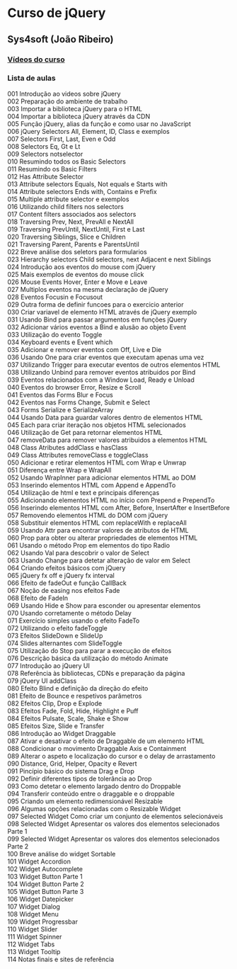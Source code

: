 # Curso de jQuery
## Sys4soft (João Ribeiro)

### [Vídeos do curso](https://www.youtube.com/watch?v=7u8VhSl1ORE&list=PLXik_5Br-zO90OxZBRvMR3yGVpsHqeXH7)

### Lista de aulas  

001 Introdução ao videos sobre jQuery  
002 Preparação do ambiente de trabalho  
003 Importar a biblioteca jQuery para o HTML  
004 Importar a biblioteca jQuery através da CDN  
005 Função jQuery, alias da função e como usar no JavaScript  
006 jQuery Selectors All, Element, ID, Class e exemplos  
007 Selectors First, Last, Even e Odd  
008 Selectors Eq, Gt e Lt  
009 Selectors notselector  
010 Resumindo todos os Basic Selectors  
011 Resumindo os Basic Filters  
012 Has Attribute Selector  
013 Attribute selectors Equals, Not equals e Starts with  
014 Attribute selectors Ends with, Contains e Prefix  
015 Multiple attribute selector e exemplos  
016 Utilizando child filters nos selectors  
017 Content filters associados aos selectors  
018 Traversing Prev, Next, PrevAll e NextAll  
019 Traversing PrevUntil, NextUntil, First e Last  
020 Traversing Siblings, Slice e Children  
021 Traversing Parent, Parents e ParentsUntil  
022 Breve análise dos seletors para formularios  
023 Hierarchy selectors Child selectors, next Adjacent e next Siblings  
024 Introdução aos eventos do mouse com jQuery  
025 Mais exemplos de eventos do mouse click  
026 Mouse Events Hover, Enter e Move e Leave  
027 Multiplos eventos na mesma declaração de jQuery  
028 Eventos Focusin e Focusout  
029 Outra forma de definir funcoes para o exercicio anterior  
030 Criar variavel de elemento HTML através de jQuery exemplo  
031 Usando Bind para passar argumentos em funções jQuery  
032 Adicionar vários eventos a Bind e alusão ao objeto Event  
033 Utilização do evento Toggle  
034 Keyboard events e Event which  
035 Adicionar e remover eventos com Off, Live e Die  
036 Usando One para criar eventos que executam apenas uma vez  
037 Utilizando Trigger para executar eventos de outros elementos HTML  
038 Utilizando Unbind para remover eventos atribuidos por Bind  
039 Eventos relacionados com a Window Load, Ready e Unload  
040 Eventos do browser Error, Resize e Scroll  
041 Eventos das Forms Blur e Focus  
042 Eventos nas Forms Change, Submit e Select  
043 Forms Serialize e SerializeArray  
044 Usando Data para guardar valores dentro de elementos HTML  
045 Each para criar iteração nos objetos HTML selecionados  
046 Utilização de Get para retornar elementos HTML  
047 removeData para remover valores atribuidos a elementos HTML  
048 Class Atributes addClass e hasClass  
049 Class Attributes removeClass e toggleClass  
050 Adicionar e retirar elementos HTML com Wrap e Unwrap  
051 Diferença entre Wrap e WrapAll  
052 Usando WrapInner para adicionar elementos HTML ao DOM  
053 Inserindo elementos HTML com Append e AppendTo  
054 Utilização de html e text e principais diferenças  
055 Adicionando elementos HTML no início com Prepend e PrependTo  
056 Inserindo elementos HTML com After, Before, InsertAfter e InsertBefore  
057 Removendo elementos HTML do DOM com jQuery  
058 Substituir elementos HTML com replaceWith e replaceAll  
059 Usando Attr para encontrar valores de atributos de HTML  
060 Prop para obter ou alterar propriedades de elementos HTML  
061 Usando o método Prop em elementos do tipo Radio  
062 Usando Val para descobrir o valor de Select  
063 Usando Change para detetar alteração de valor em Select  
064 Criando efeitos básicos com jQuery  
065 jQuery fx off e jQuery fx interval  
066 Efeito de fadeOut e função CallBack  
067 Noção de easing nos efeitos Fade  
068 Efeito de FadeIn  
069 Usando Hide e Show para esconder ou apresentar elementos  
070 Usando corretamente o método Delay  
071 Exercício simples usando o efeito FadeTo  
072 Utilizando o efeito fadeToggle  
073 Efeitos SlideDown e SlideUp  
074 Slides alternantes com SlideToggle  
075 Utilização do Stop para parar a execução de efeitos  
076 Descrição básica da utilização do método Animate  
077 Introdução ao jQuery UI  
078 Referência às bibliotecas, CDNs e preparação da página  
079 jQuery UI addClass  
080 Efeito Blind e definição da direção do efeito  
081 Efeito de Bounce e respetivos parâmetros  
082 Efeitos Clip, Drop e Explode  
083 Efeitos Fade, Fold, Hide, Highlight e Puff  
084 Efeitos Pulsate, Scale, Shake e Show  
085 Efeitos Size, Slide e Transfer  
086 Introdução ao Widget Draggable  
087 Ativar e desativar o efeito de Draggable de um elemento HTML  
088 Condicionar o movimento Draggable Axis e Containment  
089 Alterar o aspeto e localização do cursor e o delay de arrastamento  
090 Distance, Grid, Helper, Opacity e Revert  
091 Pincípio básico do sistema Drag e Drop  
092 Definir diferentes tipos de tolerância ao Drop  
093 Como detetar o elemento largado dentro do Droppable  
094 Transferir conteúdo entre o draggable e o droppable  
095 Criando um elemento redimensionável Resizable  
096 Algumas opções relacionadas com o Resizable Widget  
097 Selected Widget Como criar um conjunto de elementos selecionáveis  
098 Selected Widget Apresentar os valores dos elementos selecionados Parte 1  
099 Selected Widget Apresentar os valores dos elementos selecionados Parte 2  
100 Breve análise do widget Sortable  
101 Widget Accordion  
102 Widget Autocomplete  
103 Widget Button Parte 1  
104 Widget Button Parte 2  
105 Widget Button Parte 3  
106 Widget Datepicker  
107 Widget Dialog  
108 Widget Menu  
109 Widget Progressbar  
110 Widget Slider  
111 Widget Spinner  
112 Widget Tabs  
113 Widget Tooltip  
114 Notas finais e sites de referência  